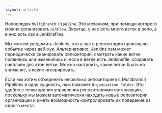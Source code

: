 ```yaml
---
layout: article
---
```

Напоследок `Multibranch Pipeline`. Это механизм, при помощи которого можно организовать `GitFlow`. Вкратце, у нас есть много веток в репо, а в них есть свои Jenkinsfiles.

Мы можем уведомить Jenkins, что у нас в репозитории произошло событие через веб-хук. Альтернативно, Jenkins сам может периодически сканировать репозиторий, смотреть какие ветки появились или изменились и, если в ветке есть Jenkinsfile, создавать пайплайн для этой ветки. Можно настроить, какие ветки брать во внимание, а какие игнорировать.

Если мы хотим объединить несколько репозиториев с Multibranch Pipelines в одну сущность, нам поможет `Organization Folder`. Это удобно с точки зрения управления репозиториями организации, поскольку мы можем автоматически находить новые репозитории организации и иметь возможность контролировать их поведение из одного места.
